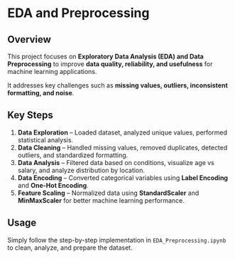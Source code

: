 # **EDA and Preprocessing**

## **Overview**
This project focuses on **Exploratory Data Analysis (EDA) and Data Preprocessing**
to improve **data quality, reliability, and usefulness** for machine learning applications. 

It addresses key challenges such as **missing values, outliers, inconsistent formatting, and noise**.

## **Key Steps**

1. **Data Exploration** – Loaded dataset, analyzed unique values, performed statistical analysis.  
2. **Data Cleaning** – Handled missing values, removed duplicates, detected outliers, and standardized formatting.  
3. **Data Analysis** – Filtered data based on conditions, visualize age vs salary, and analyze distribution by location.  
4. **Data Encoding** – Converted categorical variables using **Label Encoding** and **One-Hot Encoding**.  
5. **Feature Scaling** – Normalized data using **StandardScaler** and **MinMaxScaler** for better machine learning performance.  

## **Usage**
Simply follow the step-by-step implementation in `EDA_Preprocessing.ipynb` to clean, analyze, and prepare the dataset.


